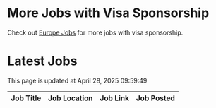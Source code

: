 # More Jobs with Visa Sponsorship

Check out [Europe Jobs](https://github.com/sureshparimi/europejobs#latest-jobs) for more jobs with visa sponsorship.

# Latest Jobs

This page is updated at April 28, 2025 09:59:49

| Job Title | Job Location | Job Link | Job Posted |
| --- | --- | --- | --- |

